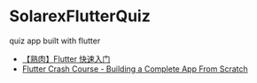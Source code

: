 # SolarexFlutterQuiz
quiz app built with flutter

+ [【熟肉】Flutter 快速入门](https://www.bilibili.com/video/av38696227)
+ [Flutter Crash Course - Building a Complete App From Scratch](https://www.youtube.com/watch?v=jBBl1tYkUnE)
